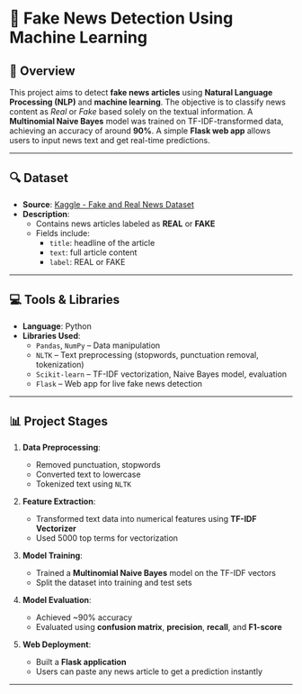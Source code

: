# 📰 Fake News Detection Using Machine Learning

## 📌 Overview

This project aims to detect **fake news articles** using **Natural Language Processing (NLP)** and **machine learning**. The objective is to classify news content as *Real* or *Fake* based solely on the textual information. A **Multinomial Naive Bayes** model was trained on TF-IDF-transformed data, achieving an accuracy of around **90%**. A simple **Flask web app** allows users to input news text and get real-time predictions.

---

## 🔍 Dataset

- **Source**: [Kaggle - Fake and Real News Dataset](https://www.kaggle.com/clmentbisaillon/fake-and-real-news-dataset)
- **Description**:
  - Contains news articles labeled as **REAL** or **FAKE**
  - Fields include:
    - `title`: headline of the article
    - `text`: full article content
    - `label`: REAL or FAKE

---

## 💻 Tools & Libraries

- **Language**: Python  
- **Libraries Used**:
  - `Pandas`, `NumPy` – Data manipulation
  - `NLTK` – Text preprocessing (stopwords, punctuation removal, tokenization)
  - `Scikit-learn` – TF-IDF vectorization, Naive Bayes model, evaluation
  - `Flask` – Web app for live fake news detection

---

## 📊 Project Stages

1. **Data Preprocessing**:
   - Removed punctuation, stopwords
   - Converted text to lowercase
   - Tokenized text using `NLTK`

2. **Feature Extraction**:
   - Transformed text data into numerical features using **TF-IDF Vectorizer**
   - Used 5000 top terms for vectorization

3. **Model Training**:
   - Trained a **Multinomial Naive Bayes** model on the TF-IDF vectors
   - Split the dataset into training and test sets

4. **Model Evaluation**:
   - Achieved ~90% accuracy
   - Evaluated using **confusion matrix**, **precision**, **recall**, and **F1-score**

5. **Web Deployment**:
   - Built a **Flask application**
   - Users can paste any news article to get a prediction instantly

---
